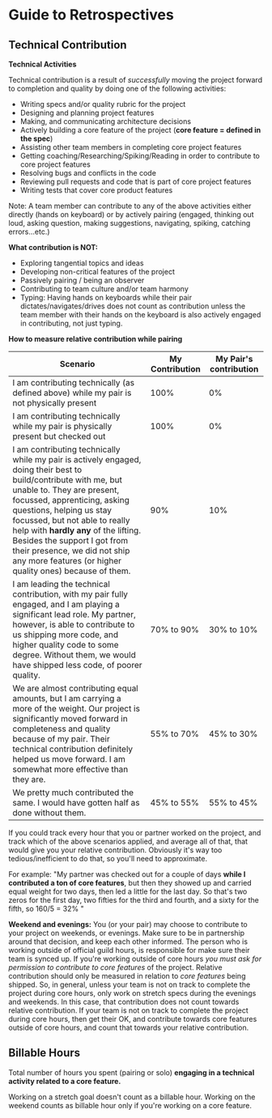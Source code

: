 # Guide to Retrospectives

## Technical Contribution


**Technical Activities**

Technical contribution is a result of *successfully* moving the project forward to completion and quality by doing one of the following activities:

- Writing specs and/or quality rubric for the project
- Designing and planning project features
- Making, and communicating architecture decisions
- Actively building a core feature of the project (**core feature = defined in the spec**)
- Assisting other team members in completing core project features
- Getting coaching/Researching/Spiking/Reading in order to contribute to core project features
- Resolving bugs and conflicts in the code
- Reviewing pull requests and code that is part of core project features
- Writing tests that cover core product features


Note: A team member can contribute to any of the above activities either directly (hands on keyboard) or by actively pairing (engaged, thinking out loud, asking question, making suggestions, navigating, spiking, catching errors...etc.)

**What contribution is NOT:**

- Exploring tangential topics and ideas
- Developing non-critical features of the project
- Passively pairing / being an observer
- Contributing to team culture and/or team harmony
- Typing: Having hands on keyboards while their pair dictates/navigates/drives does not count as contribution unless the team member with their hands on the keyboard is also actively engaged in contributing, not just typing.

**How to measure relative contribution while pairing**

| Scenario | My Contribution | My Pair's contribution |
|-----------|-----------------|------------------------|
|I am contributing technically (as defined above) while my pair is not physically present | 100% | 0% |
|I am contributing technically while my pair is physically present but checked out | 100% | 0% |
|I am contributing technically while my pair is actively engaged, doing their best to build/contribute with me, but unable to. They are present, focussed, apprenticing, asking questions, helping us stay focussed, but not able to really help with **hardly any** of the lifting. Besides the support I got from their presence, we did not ship any more features (or higher quality ones) because of them. | 90% | 10% |
|I am leading the technical contribution, with my pair fully engaged, and I am playing a significant lead role. My partner, however, is able to contribute to us shipping more code, and higher quality code to some degree. Without them, we would have shipped less code, of poorer quality. | 70% to 90% | 30% to 10%|
|We are almost contributing equal amounts, but I am carrying a more of the weight. Our project is significantly moved forward in completeness and quality because of my pair. Their technical contribution definitely helped us move forward. I am somewhat more effective than they are. | 55% to 70% | 45% to 30% |
| We pretty much contributed the same. I would have gotten half as done without them. | 45% to 55% | 55% to 45% |

If you could track every hour that you or partner worked on the project, and track which of the above scenarios applied, and average all of that, that would give you your relative contribution. Obviously it's way too tedious/inefficient to do that, so you'll need to approximate.

For example: "My partner was checked out for a couple of days **while I contributed a ton of core features**, but then they showed up and carried equal weight for two days, then led a little for the last day. So that's two zeros for the first day, two fifties for the third and fourth, and a sixty for the fifth, so 160/5 = 32% "

**Weekend and evenings:** You (or your pair) may choose to contribute to your project on weekends, or evenings. Make sure to be in partnership around that decision, and keep each other informed. The person who is working outside of official guild hours, is responsible for make sure their team is synced up. If you're working outside of core hours *you must ask for permission to contribute to core features* of the project. Relative contribution should only be measured in relation to *core features* being shipped. So, in general, unless your team is not on track to complete the project during core hours, only work on stretch specs during the evenings and weekends. In this case, that contribution does not count towards relative contribution. If your team is not on track to complete the project during core hours, then get their OK, and contribute towards core features outside of core hours, and count that towards your relative contribution.

## Billable Hours

Total number of hours you spent (pairing or solo) **engaging in a technical activity related to a core feature.**

Working on a stretch goal doesn't count as a billable hour.
Working on the weekend counts as billable hour only if you're working on a core feature.
